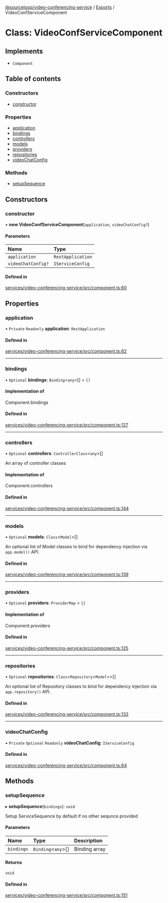 [@sourceloop/video-conferencing-service](../README.md) / [Exports](../modules.md) / VideoConfServiceComponent

# Class: VideoConfServiceComponent

## Implements

- `Component`

## Table of contents

### Constructors

- [constructor](VideoConfServiceComponent.md#constructor)

### Properties

- [application](VideoConfServiceComponent.md#application)
- [bindings](VideoConfServiceComponent.md#bindings)
- [controllers](VideoConfServiceComponent.md#controllers)
- [models](VideoConfServiceComponent.md#models)
- [providers](VideoConfServiceComponent.md#providers)
- [repositories](VideoConfServiceComponent.md#repositories)
- [videoChatConfig](VideoConfServiceComponent.md#videochatconfig)

### Methods

- [setupSequence](VideoConfServiceComponent.md#setupsequence)

## Constructors

### constructor

• **new VideoConfServiceComponent**(`application`, `videoChatConfig?`)

#### Parameters

| Name | Type |
| :------ | :------ |
| `application` | `RestApplication` |
| `videoChatConfig?` | `IServiceConfig` |

#### Defined in

[services/video-conferencing-service/src/component.ts:60](https://github.com/sourcefuse/loopback4-microservice-catalog/blob/93a7f917/services/video-conferencing-service/src/component.ts#L60)

## Properties

### application

• `Private` `Readonly` **application**: `RestApplication`

#### Defined in

[services/video-conferencing-service/src/component.ts:62](https://github.com/sourcefuse/loopback4-microservice-catalog/blob/93a7f917/services/video-conferencing-service/src/component.ts#L62)

___

### bindings

• `Optional` **bindings**: `Binding`<`any`\>[] = `[]`

#### Implementation of

Component.bindings

#### Defined in

[services/video-conferencing-service/src/component.ts:127](https://github.com/sourcefuse/loopback4-microservice-catalog/blob/93a7f917/services/video-conferencing-service/src/component.ts#L127)

___

### controllers

• `Optional` **controllers**: `ControllerClass`<`any`\>[]

An array of controller classes

#### Implementation of

Component.controllers

#### Defined in

[services/video-conferencing-service/src/component.ts:144](https://github.com/sourcefuse/loopback4-microservice-catalog/blob/93a7f917/services/video-conferencing-service/src/component.ts#L144)

___

### models

• `Optional` **models**: `Class`<`Model`\>[]

An optional list of Model classes to bind for dependency injection
via `app.model()` API.

#### Defined in

[services/video-conferencing-service/src/component.ts:139](https://github.com/sourcefuse/loopback4-microservice-catalog/blob/93a7f917/services/video-conferencing-service/src/component.ts#L139)

___

### providers

• `Optional` **providers**: `ProviderMap` = `{}`

#### Implementation of

Component.providers

#### Defined in

[services/video-conferencing-service/src/component.ts:125](https://github.com/sourcefuse/loopback4-microservice-catalog/blob/93a7f917/services/video-conferencing-service/src/component.ts#L125)

___

### repositories

• `Optional` **repositories**: `Class`<`Repository`<`Model`\>\>[]

An optional list of Repository classes to bind for dependency injection
via `app.repository()` API.

#### Defined in

[services/video-conferencing-service/src/component.ts:133](https://github.com/sourcefuse/loopback4-microservice-catalog/blob/93a7f917/services/video-conferencing-service/src/component.ts#L133)

___

### videoChatConfig

• `Private` `Optional` `Readonly` **videoChatConfig**: `IServiceConfig`

#### Defined in

[services/video-conferencing-service/src/component.ts:64](https://github.com/sourcefuse/loopback4-microservice-catalog/blob/93a7f917/services/video-conferencing-service/src/component.ts#L64)

## Methods

### setupSequence

▸ **setupSequence**(`bindings`): `void`

Setup ServiceSequence by default if no other sequnce provided

#### Parameters

| Name | Type | Description |
| :------ | :------ | :------ |
| `bindings` | `Binding`<`any`\>[] | Binding array |

#### Returns

`void`

#### Defined in

[services/video-conferencing-service/src/component.ts:151](https://github.com/sourcefuse/loopback4-microservice-catalog/blob/93a7f917/services/video-conferencing-service/src/component.ts#L151)
